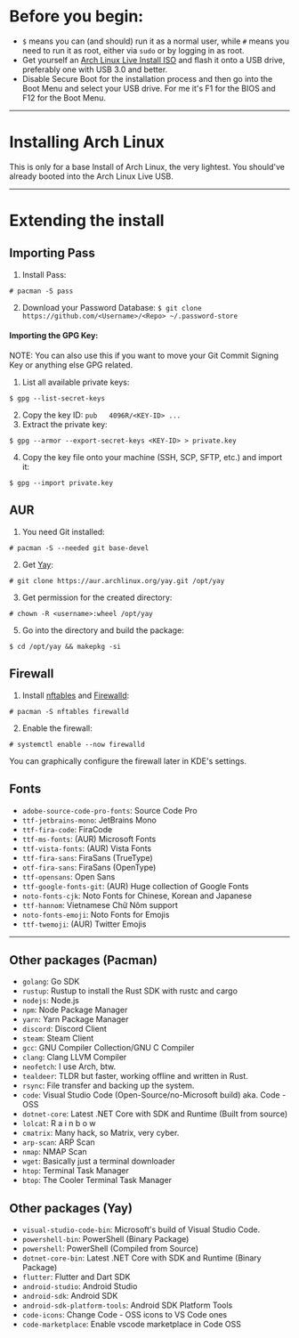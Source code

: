 # Before you begin:
* `$` means you can (and should) run it as a normal user, while `#` means you need to run it as root, either via `sudo` or by logging in as root. 
* Get yourself an [Arch Linux Live Install ISO](https://archlinux.org/download/) and flash it onto a USB drive, preferably one with USB 3.0 and better.
* Disable Secure Boot for the installation process and then go into the Boot Menu and select your USB drive. For me it's F1 for the BIOS and F12 for the Boot Menu.

<hr>

# Installing Arch Linux
This is only for a base Install of Arch Linux, the very lightest. You should've already booted into the Arch Linux Live USB.


<!--End-->

<hr>

# Extending the install
## Importing Pass
1. Install Pass:
```
# pacman -S pass
```
2. Download your Password Database:
`$ git clone https://github.com/<Username>/<Repo> ~/.password-store`

#### Importing the GPG Key:
NOTE: You can also use this if you want to move your Git Commit Signing Key or anything else GPG related.
1. List all available private keys:
```
$ gpg --list-secret-keys
```
2. Copy the key ID: `pub   4096R/<KEY-ID> ...`
3. Extract the private key:
```
$ gpg --armor --export-secret-keys <KEY-ID> > private.key
```
4. Copy the key file onto your machine (SSH, SCP, SFTP, etc.) and import it:
```
$ gpg --import private.key
```

## AUR
1. You need Git installed:
```
# pacman -S --needed git base-devel
```
2. Get [Yay](https://github.com/Jguer/yay):
```
# git clone https://aur.archlinux.org/yay.git /opt/yay
```
3. Get permission for the created directory:
```
# chown -R <username>:wheel /opt/yay
```
5. Go into the directory and build the package:
```
$ cd /opt/yay && makepkg -si
```

## Firewall
1. Install [nftables](https://wiki.archlinux.org/title/Nftables) and [Firewalld](https://wiki.archlinux.org/title/Firewalld):
```
# pacman -S nftables firewalld
```
2. Enable the firewall:
```
# systemctl enable --now firewalld
```
You can graphically configure the firewall later in KDE's settings.

## Fonts
* `adobe-source-code-pro-fonts`: Source Code Pro
* `ttf-jetbrains-mono`: JetBrains Mono
* `ttf-fira-code`: FiraCode
* `ttf-ms-fonts`: (AUR) Microsoft Fonts
* `ttf-vista-fonts`: (AUR) Vista Fonts
* `ttf-fira-sans`: FiraSans (TrueType)
* `otf-fira-sans`: FiraSans (OpenType)
* `ttf-opensans`: Open Sans
* `ttf-google-fonts-git`: (AUR) Huge collection of Google Fonts
* `noto-fonts-cjk`: Noto Fonts for Chinese, Korean and Japanese
* `ttf-hannom`: Vietnamese Chữ Nôm support
* `noto-fonts-emoji`: Noto Fonts for Emojis
* `ttf-twemoji`: (AUR) Twitter Emojis

<hr>

## Other packages (Pacman)
* `golang`: Go SDK
* `rustup`: Rustup to install the Rust SDK with rustc and cargo
* `nodejs`: Node.js
* `npm`: Node Package Manager
* `yarn`: Yarn Package Manager
* `discord`: Discord Client
* `steam`: Steam Client
* `gcc`: GNU Compiler Collection/GNU C Compiler
* `clang`: Clang LLVM Compiler
* `neofetch`: I use Arch, btw.
* `tealdeer`: TLDR but faster, working offline and written in Rust.
* `rsync`: File transfer and backing up the system.
* `code`: Visual Studio Code (Open-Source/no-Microsoft build) aka. Code - OSS
* `dotnet-core`: Latest .NET Core with SDK and Runtime (Built from source)
* `lolcat`: R a i n b o w
* `cmatrix`: Many hack, so Matrix, very cyber.
* `arp-scan`: ARP Scan
* `nmap`: NMAP Scan
* `wget`: Basically just a terminal downloader
* `htop`: Terminal Task Manager
* `btop`: The Cooler Terminal Task Manager

## Other packages (Yay)
* `visual-studio-code-bin`: Microsoft's build of Visual Studio Code.
* `powershell-bin`: PowerShell (Binary Package)
* `powershell`: PowerShell (Compiled from Source)
* `dotnet-core-bin`: Latest .NET Core with SDK and Runtime (Binary Package)
* `flutter`: Flutter and Dart SDK
* `android-studio`: Android Studio
* `android-sdk`: Android SDK
* `android-sdk-platform-tools`: Android SDK Platform Tools
* `code-icons`: Change Code - OSS icons to VS Code ones
* `code-marketplace`: Enable vscode marketplace in Code OSS
